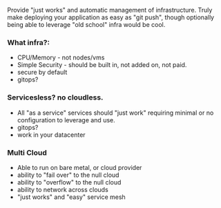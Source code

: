 Provide "just works" and automatic management of infrastructure. Truly make deploying your application as easy as "git push", though optionally being able to leverage "old school" infra would be cool.

### What infra?:
- CPU/Memory - not nodes/vms 
- Simple Security - should be built in, not added on, not paid.
- secure by default
- gitops?

### Servicesless? no cloudless.
- All "as a service" services should "just work" requiring minimal or no configuration to leverage and use.
- gitops?
- work in your datacenter

### Multi Cloud
- Able to run on bare metal, or cloud provider
- ability to "fail over" to the null cloud
- ability to "overflow" to the null cloud
- ability to network across clouds
- "just works" and "easy" service mesh